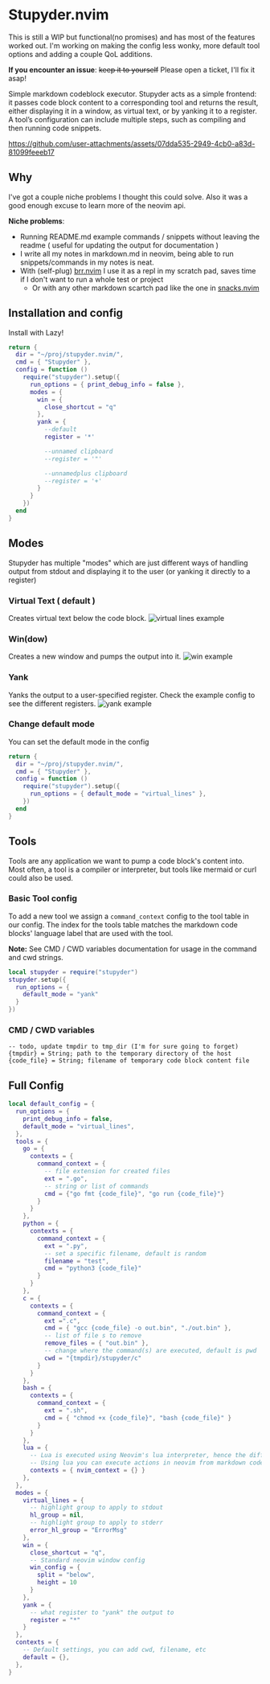 # Stupyder.nvim
This is still a WIP but functional(no promises) and has most of the features worked out. I'm working on making the config less wonky, more default tool options and adding a couple QoL additions.

**If you encounter an issue**: ~~keep it to yourself~~ Please open a ticket, I'll fix it asap!


Simple markdown codeblock executor. Stupyder acts as a simple frontend: it passes code block content to a corresponding tool and returns the result, either displaying it in a window, as virtual text, or by yanking it to a register. A tool’s configuration can include multiple steps, such as compiling and then running code snippets.


https://github.com/user-attachments/assets/07dda535-2949-4cb0-a83d-81099feeeb17


## Why
I've got a couple niche problems I thought this could solve. Also it was a good enough excuse to learn more of the neovim api. 

**Niche problems**:
* Running README.md example commands / snippets without leaving the readme ( useful for updating the output for documentation )
* I write all my notes in markdown.md in neovim, being able to run snippets/commands in my notes is neat.
* With (self-plug) [brr.nvim](https://github.com/leobeosab) I use it as a repl in my scratch pad, saves time if I don't want to run a whole test or project
  * Or with any other markdown scartch pad like the one in [snacks.nvim](https://github.com/folke/snacks.nvim)


## Installation and config
Install with Lazy!

```lua
return {
  dir = "~/proj/stupyder.nvim/",
  cmd = { "Stupyder" },
  config = function ()
    require("stupyder").setup({
      run_options = { print_debug_info = false },
      modes = {
        win = {
          close_shortcut = "q"
        },
        yank = {
          --default
          register = '*'

          --unnamed clipboard
          --register = '"'

          --unnamedplus clipboard
          --register = '+'
        }
      }
    })
  end
}
```

## Modes
Stupyder has multiple "modes" which are just different ways of handling output from stdout and displaying it to the user (or yanking it directly to a register)

### Virtual Text ( default )
Creates virtual text below the code block.
![virtual lines example](./media/virtuallinesdemo.png)

### Win(dow)
Creates a new window and pumps the output into it.
![win example](./media/windemo.png)

### Yank
Yanks the output to a user-specified register. Check the example config to see the different registers.
![yank example](./media/yankdemo.png)

### Change default mode
You can set the default mode in the config
```lua
return {
  dir = "~/proj/stupyder.nvim/",
  cmd = { "Stupyder" },
  config = function ()
    require("stupyder").setup({
      run_options = { default_mode = "virtual_lines" },
    })
  end
}
```


## Tools
Tools are any application we want to pump a code block's content into. Most often, a tool is a compiler or interpreter, but tools like mermaid or curl could also be used.


### Basic Tool config

To add a new tool we assign a `command_context` config to the tool table in our config. The index for the tools table matches the markdown code blocks' language label that are used with the tool. 

**Note:** See CMD / CWD variables documentation for usage in the command and cwd strings.

```lua
local stupyder = require("stupyder")
stupyder.setup({
  run_options = {
    default_mode = "yank"
  }
})
```

### CMD / CWD variables

```
-- todo, update tmpdir to tmp_dir (I'm for sure going to forget)
{tmpdir} = String; path to the temporary directory of the host 
{code_file} = String; filename of temporary code block content file
```

## Full Config

```lua
local default_config = {
  run_options = {
    print_debug_info = false,
    default_mode = "virtual_lines",
  },
  tools = {
    go = {
      contexts = {
        command_context = {
          -- file extension for created files
          ext = ".go",
          -- string or list of commands
          cmd = {"go fmt {code_file}", "go run {code_file}"}
        }
      }
    },
    python = {
      contexts = {
        command_context = {
          ext = ".py",
          -- set a specific filename, default is random
          filename = "test",
          cmd = "python3 {code_file}"
        }
      }
    },
    c = {
      contexts = {
        command_context = {
          ext =".c",
          cmd = { "gcc {code_file} -o out.bin", "./out.bin" },
          -- list of file s to remove
          remove_files = { "out.bin" },
          -- change where the command(s) are executed, default is pwd
          cwd = "{tmpdir}/stupyder/c"
        }
      }
    },
    bash = {
      contexts = {
        command_context = {
          ext = ".sh",
          cmd = { "chmod +x {code_file}", "bash {code_file}" }
        }
      }
    },
    lua = {
      -- Lua is executed using Neovim's lua interpreter, hence the different context
      -- Using lua you can execute actions in neovim from markdown codeblocks
      contexts = { nvim_context = {} }
    },
  },
  modes = {
    virtual_lines = {
      -- highlight group to apply to stdout
      hl_group = nil,
      -- highlight group to apply to stderr 
      error_hl_group = "ErrorMsg"
    },
    win = {
      close_shortcut = "q",
      -- Standard neovim window config
      win_config = {
        split = "below",
        height = 10
      }
    },
    yank = {
      -- what register to "yank" the output to
      register = "*"
    }
  },
  contexts = {
    -- Default settings, you can add cwd, filename, etc
    default = {},
  },
}


